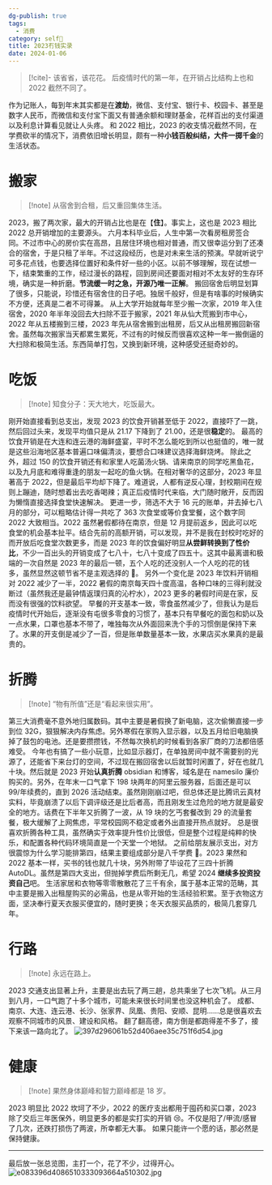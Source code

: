 ```yaml
---
dg-publish: true
tags:
  - 消费
category: self👋
title: 2023冇钱实录
date: 2024-01-06
---
```

> [!cite]- 该省省，该花花。
> 后疫情时代的第一年，在开销占比结构上也和 2022 截然不同了。

作为记账人，每到年末其实都是在**渡劫**，微信、支付宝、银行卡、校园卡、甚至是数字人民币，而微信和支付宝下面又有普通余额和理财基金，花样百出的支付渠道以及利息计算看见就让人头疼。
和 2022 相比，2023 的收支情况截然不同，在学费砍半的情况下，消费依旧增长明显，颇有一种**小钱百般纠结，大件一掷千金**的生活状态。

# 搬家

> [!note] 从宿舍到合租，后又重回集体生活。

2023，搬了两次家，最大的开销占比也是在【**住**】。事实上，这也是 2023 相比 2022 总开销增加的主要源头。
六月本科毕业后，人生中第一次看房租房签合同。不过市中心的房价实在高昂，且居住环境也相对普通，而又很幸运分到了还凑合的宿舍，于是只租了半年。不过这段经历，也是对未来生活的预演。早就听说宁可多花点钱，也要选择位置好和条件好一些的小区。以前不够理解，现在试想一下，结束繁重的工作，经过漫长的路程，回到房间还要面对相对不太友好的生存环境，确实是一种折磨。**节流缓一时之急，开源乃唯一正解**。
搬回宿舍后明显划算了很多，只能说，珍惜还有宿舍住的日子吧。独居千般好，但是有啥事的时候确实不方便，还真是二者不可得兼。
从上大学开始就每年至少搬一次家，2019 年入住宿舍，2020 年半年没回去大扫除不亚于搬家，2021 年从仙大荒搬到市中心，2022 年从五楼搬到三楼，2023 年先从宿舍搬到出租房，后又从出租房搬回新宿舍。虽然每次搬家当天都累生累死，不过有的时候反而很喜欢这种一年一搬倒逼的大扫除和极简生活。东西简单打包，又换到新环境，这种感受还挺奇妙的。

# 吃饭

> [!note] 知食分子：天大地大，吃饭最大。

刚开始直接看到总支出，发现 2023 的饮食开销甚至低于 2022，直接吓了一跳，然后回过头来，发现平均值只是从 21.17 下降到了 21.00，还是很**稳定**的。
最高的饮食开销是在大连和连云港的海鲜盛宴，平时不怎么能吃到所以也挺值的，唯一就是这些沿海地区基本普遍口味偏清淡，要想合口味建议选择海鲜烧烤。
除此之外，超过 150 的饮食开销还有和家里人吃菌汤火锅、请来南京的同学吃黑鱼花，以及九月底和难得重逢的朋友一起吃的鱼火锅。在相对奢华的这部分，2023 年显著高于 2022，但是最后平均却下降了。难道说，人都有逆反心理，封校期间在规则上蹦迪，随时想着出去吃香喝辣；真正后疫情时代来临，大门随时敞开，反而因为懒惰直接选择食堂快速解决。
更进一步，筛选不大于 16 元的账单，并去掉七八月的部分，可以粗略估计得一共吃了 363 次食堂或等价食堂餐，这个数字同 2022 大致相当。2022 虽然暑假都待在南京，但是 12 月提前返乡，因此可以吃食堂的机会基本扯平。结合先前的高额开销，可以发现，并不是我在封校时吃好的而开放后吃食堂次数更多，而是 2023 年的饮食偏好明显**从尝鲜转换到了性价比**，不少一百出头的开销变成了七八十，七八十变成了四五十。这其中最离谱和极端的一次自然是 2023 年的最后一顿，五个人吃的还没别人一个人吃的花的钱多，虽然显然这顿节省不是主观选择的 🤡。
另外一个变化是 2023 年饮料开销相对 2022 减少了一半，2022 暑假的南京每天四十度高温，各种口味的三得利就没断过（虽然我还是最钟情返璞归真的沁柠水），2023 更多的暑假时间是在家，反而没有很强的饮料欲望。
早餐的开支基本一致，零食虽然减少了，但我认为是后疫情时代开始后，逐渐没有屯很多零食的习惯了，基本只有早餐吃的面包和奶以及一点水果，口罩也基本不带了，唯独每次从外面回来洗个手的习惯倒是保持下来了。水果的开支倒是减少了一百，但是账单数量基本一致，水果店买水果真的是最贵的。

# 折腾

> [!note] “物有所值”还是“看起来很实用”。

第三大消费毫不意外地归属数码。其中主要是暑假换了新电脑，这次偷懒直接一步到位 32G，狠狠解决内存焦虑。另外寒假在家购入显示器，以及五月给旧电脑换掉了鼓包的电池。还是要攒攒钱，不然每次换机的时候看到各家厂商的刀法都倍感难受。
今年也有搞了一些小玩意，比如显示器灯，在单独房间中就不需要别的光源了，还能省下来台灯的空间，不过现在搬回宿舍以后就暂时闲置了，好在也就几十块。然后就是 2023 开始**认真折腾** obsidian 和博客，域名是在 namesilo 廉价购买的。另外，在年末一口气拿下 198 块两年的阿里云服务器，后面还是可以 99/年续费的，直到 2026 活动结束。虽然刚刚崩过吧，但总体还是比腾讯云真材实料，毕竟崩溃了以后下调评级还是比后者高，而且刚发生过危险的地方就是最安全的地方。话费在下半年又折腾了一波，从 19 块的乞丐套餐改到 29 的流量套餐，极大缓解了上网焦虑，平常校园网不稳定或者外出直接开热点就好。
总是很喜欢折腾各种工具，虽然确实于效率提升性价比很低，但是整个过程是纯粹的快乐，和配置各种代码环境简直是一个天堂一个地狱。
之前给朋友展示支出，对方很震惊为什么学习能排第四，结果主要组成部分是八千学费 🤦‍。2023 果然和 2022 基本一样，买书的钱也就几十块，另外附带了毕设花了三四十折腾 AutoDL。虽然是第四大支出，但抛掉学费后所剩无几，希望 2024 **继续多投资投资自己**吧。
生活家居和衣物等零零散散花了三千有余，属于基本正常的范畴，其中主要是搬入出租屋购买的必需品，也是从零开始的生活经验积累。至于衣物这方面，坚决奉行夏天衣服买便宜的，随时更换；冬天衣服买品质的，极简几套穿几年。

# 行路

> [!note] 永远在路上。

2023 交通支出显著上升，主要是出去玩了两三趟，总共乘坐了七次飞机。从三月到八月，一口气跑了十多个城市，可能未来很长时间里也没这种机会了。
成都、南京、大连、连云港、长沙、张家界、凤凰、贵阳、安顺、昆明……总是很喜欢去观察不同城市的风景、建设和风格。
翻了翻高德，南方倒是都跑得差不多了，接下来该一路向北了。
![397d296061b52d406aee35c751f6d54.jpg](https://s2.loli.net/2024/01/06/8i4WqIGJaPQhtVC.jpg)

# 健康

> [!note] 果然身体巅峰和智力巅峰都是 18 岁。

2023 明显比 2022 坎坷了不少，2022 的医疗支出都用于囤药和买口罩，2023 除了交后三年医保外，明显更多的都是实打实的开销 😢。不仅是阳了/甲流/感冒了几次，还跌打损伤了两波，所幸都无大事。
如果只能许一个愿的话，那必然是保持健康。

---

最后放一张总览图，主打一个，花了不少，过得开心。
![e083396d4086510333093664a510302.jpg](https://s2.loli.net/2024/01/06/UqFZ3Pr5GzxwHve.jpg)
